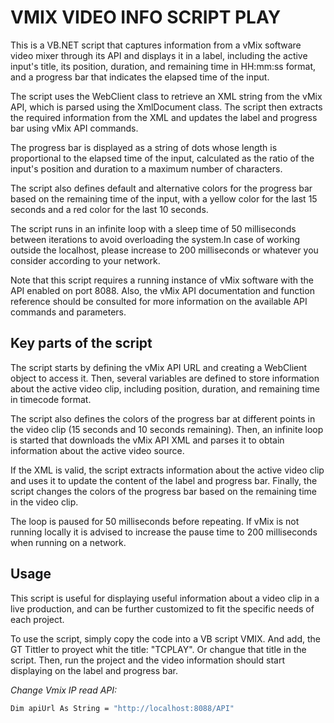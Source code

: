 # VMIX VIDEO INFO SCRIPT PLAY


This is a VB.NET script that captures information from a vMix software video mixer through its API and displays it in a label, including the active input's title, its position, duration, and remaining time in HH:mm:ss format, and a progress bar that indicates the elapsed time of the input.

The script uses the WebClient class to retrieve an XML string from the vMix API, which is parsed using the XmlDocument class. The script then extracts the required information from the XML and updates the label and progress bar using vMix API commands.

The progress bar is displayed as a string of dots whose length is proportional to the elapsed time of the input, calculated as the ratio of the input's position and duration to a maximum number of characters.

The script also defines default and alternative colors for the progress bar based on the remaining time of the input, with a yellow color for the last 15 seconds and a red color for the last 10 seconds.

The script runs in an infinite loop with a sleep time of 50 milliseconds between iterations to avoid overloading the system.In case of working outside the localhost, please increase to 200 milliseconds or whatever you consider according to your network.

Note that this script requires a running instance of vMix software with the API enabled on port 8088. Also, the vMix API documentation and function reference should be consulted for more information on the available API commands and parameters.

## Key parts of the script
The script starts by defining the vMix API URL and creating a WebClient object to access it. Then, several variables are defined to store information about the active video clip, including position, duration, and remaining time in timecode format.

The script also defines the colors of the progress bar at different points in the video clip (15 seconds and 10 seconds remaining). Then, an infinite loop is started that downloads the vMix API XML and parses it to obtain information about the active video source.

If the XML is valid, the script extracts information about the active video clip and uses it to update the content of the label and progress bar. Finally, the script changes the colors of the progress bar based on the remaining time in the video clip.

The loop is paused for 50 milliseconds before repeating. If vMix is not running locally  it is advised to increase the pause time to 200 milliseconds when running on a network.

## Usage
This script is useful for displaying useful information about a video clip in a live production, and can be further customized to fit the specific needs of each project.

To use the script, simply copy the code into a VB script VMIX. And add, the GT Tittler to proyect whit the title: "TCPLAY". Or changue that title in the script.
Then, run the project and the video information should start displaying on the label and progress bar.


_Change Vmix IP read API:_
```sh
Dim apiUrl As String = "http://localhost:8088/API"
```
